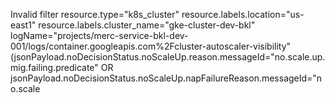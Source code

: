 Invalid filter resource.type="k8s_cluster" resource.labels.location="us-east1" resource.labels.cluster_name="gke-cluster-dev-bkl" logName="projects/merc-service-bkl-dev-001/logs/container.googleapis.com%2Fcluster-autoscaler-visibility" (jsonPayload.noDecisionStatus.noScaleUp.reason.messageId="no.scale.up.mig.failing.predicate" OR jsonPayload.noDecisionStatus.noScaleUp.napFailureReason.messageId="no.scale
